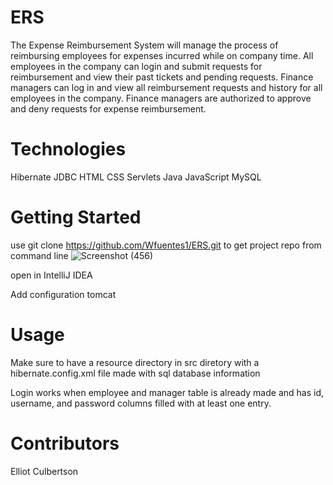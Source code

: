 # ERS
The Expense Reimbursement System will manage the process of reimbursing employees for expenses incurred while on company time. All employees in the company can login and submit requests for reimbursement and view their past tickets and pending requests. Finance managers can log in and view all reimbursement requests and history for all employees in the company. Finance managers are authorized to approve and deny requests for expense reimbursement.
 
# Technologies
Hibernate
JDBC
HTML
CSS
Servlets
Java
JavaScript
MySQL


# Getting Started
use git clone https://github.com/Wfuentes1/ERS.git to get project repo from command line
![Screenshot (456)](https://user-images.githubusercontent.com/25331197/158901857-611b01ea-fdff-4962-b564-39d5aea5586a.png)

open in IntelliJ IDEA 

Add configuration tomcat 


# Usage
Make sure to have a resource directory in src diretory with a hibernate.config.xml file made with sql database information

Login works when employee and manager table is already made and has id, username, and password columns filled with at least one entry.



# Contributors
Elliot Culbertson
